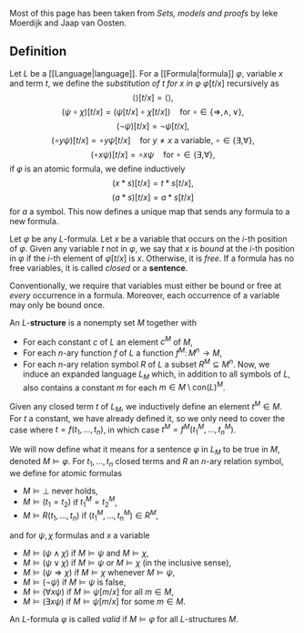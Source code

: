 Most of this page has been taken from *Sets, models and proofs* by Ieke Moerdijk and Jaap van Oosten.
## Definition
Let $L$ be a [[Language|language]]. For a [[Formula|formula]] $\varphi$, variable $x$ and term $t$, we define the *substitution of $t$ for $x$ in $\varphi$* $\varphi[t/x]$ recursively as
$$\langle\rangle[t/x] = \langle\rangle,$$
$$(\psi\circ\chi)[t/x] = (\psi[t/x]\circ \chi[t/x])\quad\text{for $\circ\in\{\Rightarrow,\wedge,\vee\}$},$$
$$(\neg\psi)[t/x] = \neg\psi[t/x],$$
$$(\circ y\psi)[t/x] = \circ y\psi[t/x]\quad\text{for $y\neq x$ a variable, $\circ\in\{\exists,\forall\}$},$$
$$(\circ x\psi)[t/x] = \circ x\psi\quad\text{for $\circ\in\{\exists,\forall\}$},$$
if $\varphi$ is an atomic formula, we define inductively
$$(x * s)[t/x] = t*s[t/x],$$
$$(a*s)[t/x] = a*s[t/x]$$
for $a$ a symbol. This now defines a unique map that sends any formula to a new formula.

Let $\varphi$ be any $L$-formula. Let $x$ be a variable that occurs on the $i$-th position of $\varphi$. Given any variable $t$ not in $\varphi$, we say that $x$ is *bound* at the $i$-th position in $\varphi$ if the $i$-th element of $\varphi[t/x]$ is $x$. Otherwise, it is *free*. If a formula has no free variables, it is called *closed* or a **sentence**.

Conventionally, we require that variables must either be bound or free at *every* occurrence in a formula. Moreover, each occurrence of a variable may only be bound once.

An $L$-**structure** is a nonempty set $M$ together with
- For each constant $c$ of $L$ an element $c^M$ of $M$, 
- For each $n$-ary function $f$ of $L$ a function $f^M\colon M^n\to M$,
- For each $n$-ary relation symbol $R$ of $L$ a subset $R^M\subseteq M^n$.
Now, we induce an expanded language $L_M$ which, in addition to all symbols of $L$, also contains a constant $m$ for each $m\in M\setminus \mathrm{con}(L)^M$.

Given any closed term $t$ of $L_M$, we inductively define an element $t^M\in M$. For $t$ a constant, we have already defined it, so we only need to cover the case where $t=f(t_1,\dots,t_n)$, in which case $t^M = f^M(t_1^M,\dots,t_n^M)$.

We will now define what it means for a sentence $\varphi$ in $L_M$ to be true in $M$, denoted $M\vDash\varphi$. For $t_1,\dots,t_n$ closed terms and $R$ an $n$-ary relation symbol, we define for atomic formulas
- $M\vDash\perp$ never holds,
- $M\vDash (t_1=t_2)$ if $t_1^M=t_2^M$,
- $M\vDash R(t_1,\dots, t_n)$ if $(t_1^M,\dots,t_n^M)\in R^M$,

and for $\psi, \chi$ formulas and $x$ a variable

- $M\vDash (\psi\wedge\chi)$ if $M\vDash \psi$ and $M\vDash\chi$,
- $M\vDash(\psi\vee\chi)$ if $M\vDash\psi$ or $M\vDash\chi$ (in the inclusive sense),
- $M\vDash(\psi\Rightarrow\chi)$ if $M\vDash\chi$ whenever $M\vDash\psi$,
- $M\vDash(\neg\psi)$ if $M\vDash\psi$ is false,
- $M\vDash(\forall x\psi)$ if $M\vDash \psi[m/x]$ for all $m\in M$,
- $M\vDash(\exists x\psi)$ if $M\vDash\psi[m/x]$ for some $m\in M$.

An $L$-formula $\varphi$ is called *valid* if $M\vDash \varphi$ for all $L$-structures $M$.